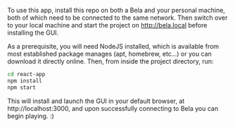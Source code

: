 To use this app, install this repo on both a Bela and your personal machine, both of which need to be connected to the same network. Then switch over to your local machine and start the project on http://bela.local before installing the GUI.

As a prerequisite, you will need NodeJS installed, which is available from most established package manages (apt, homebrew, etc...) or you can download it directly online. Then, from inside the project directory, run:

```bash
cd react-app
npm install
npm start
```

This will install and launch the GUI in your default browser, at http://localhost:3000, and upon successfully connecting to Bela you can begin playing. :)
